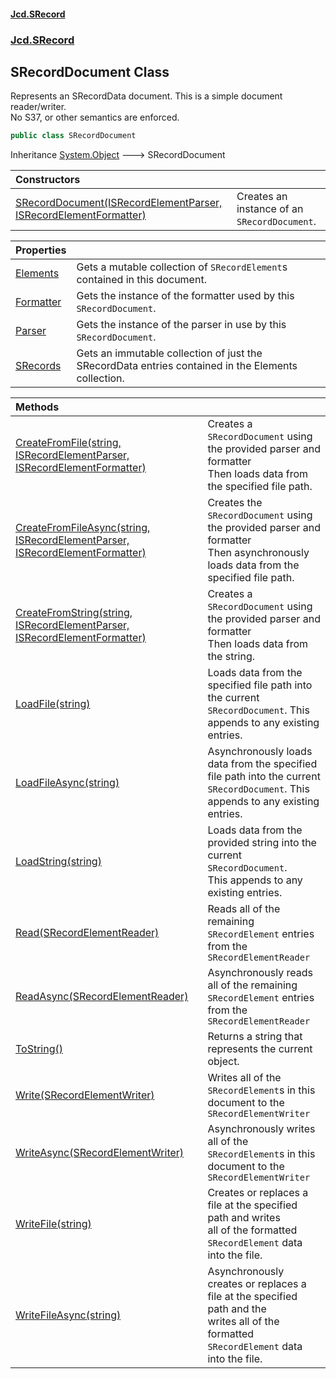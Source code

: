 #### [Jcd.SRecord](index.md 'index')
### [Jcd.SRecord](Jcd.SRecord.md 'Jcd.SRecord')

## SRecordDocument Class

Represents an SRecordData document. This is a simple document reader/writer.  
No S37, or other semantics are enforced.

```csharp
public class SRecordDocument
```

Inheritance [System.Object](https://docs.microsoft.com/en-us/dotnet/api/System.Object 'System.Object') &#129106; SRecordDocument

| Constructors | |
| :--- | :--- |
| [SRecordDocument(ISRecordElementParser, ISRecordElementFormatter)](Jcd.SRecord.SRecordDocument.SRecordDocument(Jcd.SRecord.ISRecordElementParser,Jcd.SRecord.ISRecordElementFormatter).md 'Jcd.SRecord.SRecordDocument.SRecordDocument(Jcd.SRecord.ISRecordElementParser, Jcd.SRecord.ISRecordElementFormatter)') | Creates an instance of an `SRecordDocument`. |

| Properties | |
| :--- | :--- |
| [Elements](Jcd.SRecord.SRecordDocument.Elements.md 'Jcd.SRecord.SRecordDocument.Elements') | Gets a mutable collection of `SRecordElement`s contained in this document. |
| [Formatter](Jcd.SRecord.SRecordDocument.Formatter.md 'Jcd.SRecord.SRecordDocument.Formatter') | Gets the instance of the formatter used by this `SRecordDocument`. |
| [Parser](Jcd.SRecord.SRecordDocument.Parser.md 'Jcd.SRecord.SRecordDocument.Parser') | Gets the instance of the parser in use by this `SRecordDocument`. |
| [SRecords](Jcd.SRecord.SRecordDocument.SRecords.md 'Jcd.SRecord.SRecordDocument.SRecords') | Gets an immutable collection of just the SRecordData entries contained in the Elements collection. |

| Methods | |
| :--- | :--- |
| [CreateFromFile(string, ISRecordElementParser, ISRecordElementFormatter)](Jcd.SRecord.SRecordDocument.CreateFromFile(string,Jcd.SRecord.ISRecordElementParser,Jcd.SRecord.ISRecordElementFormatter).md 'Jcd.SRecord.SRecordDocument.CreateFromFile(string, Jcd.SRecord.ISRecordElementParser, Jcd.SRecord.ISRecordElementFormatter)') | Creates a `SRecordDocument` using the provided parser and formatter<br/>Then loads data from the specified file path. |
| [CreateFromFileAsync(string, ISRecordElementParser, ISRecordElementFormatter)](Jcd.SRecord.SRecordDocument.CreateFromFileAsync(string,Jcd.SRecord.ISRecordElementParser,Jcd.SRecord.ISRecordElementFormatter).md 'Jcd.SRecord.SRecordDocument.CreateFromFileAsync(string, Jcd.SRecord.ISRecordElementParser, Jcd.SRecord.ISRecordElementFormatter)') | Creates the `SRecordDocument` using the provided parser and formatter<br/>Then asynchronously loads data from the specified file path. |
| [CreateFromString(string, ISRecordElementParser, ISRecordElementFormatter)](Jcd.SRecord.SRecordDocument.CreateFromString(string,Jcd.SRecord.ISRecordElementParser,Jcd.SRecord.ISRecordElementFormatter).md 'Jcd.SRecord.SRecordDocument.CreateFromString(string, Jcd.SRecord.ISRecordElementParser, Jcd.SRecord.ISRecordElementFormatter)') | Creates a `SRecordDocument` using the provided parser and formatter<br/>Then loads data from the string. |
| [LoadFile(string)](Jcd.SRecord.SRecordDocument.LoadFile(string).md 'Jcd.SRecord.SRecordDocument.LoadFile(string)') | Loads data from the specified file path into the current<br/>`SRecordDocument`. This appends to any existing entries. |
| [LoadFileAsync(string)](Jcd.SRecord.SRecordDocument.LoadFileAsync(string).md 'Jcd.SRecord.SRecordDocument.LoadFileAsync(string)') | Asynchronously loads data from the specified file path into the current<br/>`SRecordDocument`. This appends to any existing entries. |
| [LoadString(string)](Jcd.SRecord.SRecordDocument.LoadString(string).md 'Jcd.SRecord.SRecordDocument.LoadString(string)') | Loads data from the provided string into the current  `SRecordDocument`.<br/>This appends to any existing entries. |
| [Read(SRecordElementReader)](Jcd.SRecord.SRecordDocument.Read(Jcd.SRecord.SRecordElementReader).md 'Jcd.SRecord.SRecordDocument.Read(Jcd.SRecord.SRecordElementReader)') | Reads all of the remaining `SRecordElement` entries <br/>from the `SRecordElementReader` |
| [ReadAsync(SRecordElementReader)](Jcd.SRecord.SRecordDocument.ReadAsync(Jcd.SRecord.SRecordElementReader).md 'Jcd.SRecord.SRecordDocument.ReadAsync(Jcd.SRecord.SRecordElementReader)') | Asynchronously reads all of the remaining `SRecordElement` entries <br/>from the `SRecordElementReader` |
| [ToString()](Jcd.SRecord.SRecordDocument.ToString().md 'Jcd.SRecord.SRecordDocument.ToString()') | Returns a string that represents the current object. |
| [Write(SRecordElementWriter)](Jcd.SRecord.SRecordDocument.Write(Jcd.SRecord.SRecordElementWriter).md 'Jcd.SRecord.SRecordDocument.Write(Jcd.SRecord.SRecordElementWriter)') | Writes all of the `SRecordElement`s in this document to the<br/>`SRecordElementWriter` |
| [WriteAsync(SRecordElementWriter)](Jcd.SRecord.SRecordDocument.WriteAsync(Jcd.SRecord.SRecordElementWriter).md 'Jcd.SRecord.SRecordDocument.WriteAsync(Jcd.SRecord.SRecordElementWriter)') | Asynchronously writes all of the `SRecordElement`s in this document to the<br/>`SRecordElementWriter` |
| [WriteFile(string)](Jcd.SRecord.SRecordDocument.WriteFile(string).md 'Jcd.SRecord.SRecordDocument.WriteFile(string)') | Creates or replaces a file at the specified path and writes<br/>all of the formatted `SRecordElement` data into the file. |
| [WriteFileAsync(string)](Jcd.SRecord.SRecordDocument.WriteFileAsync(string).md 'Jcd.SRecord.SRecordDocument.WriteFileAsync(string)') | Asynchronously creates or replaces a file at the specified path and the<br/>writes all of the formatted `SRecordElement` data into the file. |
